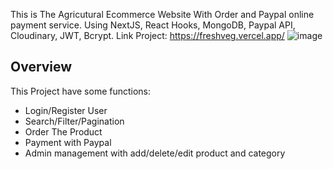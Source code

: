 This is The Agricutural Ecommerce Website With Order and Paypal online payment service. Using NextJS, React Hooks, MongoDB, Paypal API, Cloudinary, JWT, Bcrypt.
Link Project: https://freshveg.vercel.app/
![image](https://user-images.githubusercontent.com/48913384/162112621-422d526b-1efb-491c-84b3-59037b107367.png)

## Overview

This Project have some functions: 
 - Login/Register User
 - Search/Filter/Pagination
 - Order The Product
 - Payment with Paypal
 - Admin management with add/delete/edit product and category
